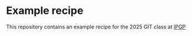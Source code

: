 # Example recipe

This repository contains an example recipe for the 2025 GIT class at [IPGP](https://www.ipgp.fr)
